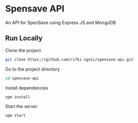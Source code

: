 # Spensave API

An API for SpenSave using Express JS and MongoDB


## Run Locally

Clone the project

```bash
git clone https://github.com/rifki-sgnic/spensave-api.git
```

Go to the project directory

```bash
cd spensave-api
```

Install dependencies

```bash
npm install
```

Start the server

```bash
npm start
```
